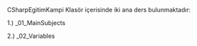 CSharpEgitimKampi Klasör içerisinde iki ana ders bulunmaktadır:

1.) _01_MainSubjects

2.) _02_Variables
